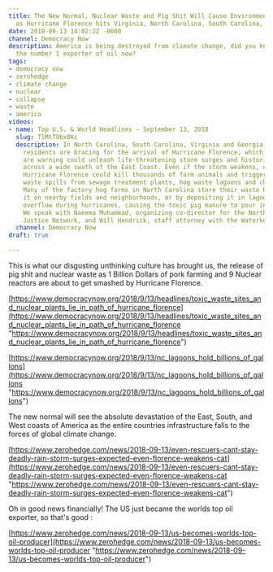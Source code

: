 ```yaml
---
title: The New Normal, Nuclear Waste and Pig Shit Will Cause Environmental Disaster
  as Hurricane Florence hits Virginia, North Carolina, South Carolina, Georgia
date: 2018-09-13 14:02:22 -0600
channel: Democracy Now
description: America is being destroyed from climate change, did you know it's also
  the number 1 exporter of oil now?
tags:
- democracy now
- zerohedge
- climate change
- nuclear
- collapse
- waste
- america
videos:
- name: Top U.S. & World Headlines — September 13, 2018
  slug: TlMtT9bx8Kc
  description: In North Carolina, South Carolina, Virginia and Georgia, millions of
    residents are bracing for the arrival of Hurricane Florence, which meteorologists
    are warning could unleash life-threatening storm surges and historic flooding
    across a wide swath of the East Coast. Even if the storm weakens, experts warn
    Hurricane Florence could kill thousands of farm animals and trigger catastrophic
    waste spills from sewage treatment plants, hog waste lagoons and chicken farms.
    Many of the factory hog farms in North Carolina store their waste by spraying
    it on nearby fields and neighborhoods, or by depositing it in lagoons that can
    overflow during hurricanes, causing the toxic pig manure to pour into nearby waterways.
    We speak with Naeema Muhammad, organizing co-director for the North Carolina Environmental
    Justice Network, and Will Hendrick, staff attorney with the Waterkeeper Alliance.
  channel: Democracy Now
draft: true

---
```

This is what our disgusting unthinking culture has brought us, the release of pig shit and nuclear waste as 1 Billion Dollars of pork farming and 9 Nuclear reactors are about to get smashed by Hurricane Florence.

[https://www.democracynow.org/2018/9/13/headlines/toxic_waste_sites_and_nuclear_plants_lie_in_path_of_hurricane_florence](https://www.democracynow.org/2018/9/13/headlines/toxic_waste_sites_and_nuclear_plants_lie_in_path_of_hurricane_florence "https://www.democracynow.org/2018/9/13/headlines/toxic_waste_sites_and_nuclear_plants_lie_in_path_of_hurricane_florence")

[https://www.democracynow.org/2018/9/13/nc_lagoons_hold_billions_of_gallons](https://www.democracynow.org/2018/9/13/nc_lagoons_hold_billions_of_gallons "https://www.democracynow.org/2018/9/13/nc_lagoons_hold_billions_of_gallons")

The new normal will see the absolute devastation of the East, South, and West coasts of America as the entire countries infrastructure falls to the forces of global climate change.

[https://www.zerohedge.com/news/2018-09-13/even-rescuers-cant-stay-deadly-rain-storm-surges-expected-even-florence-weakens-cat](https://www.zerohedge.com/news/2018-09-13/even-rescuers-cant-stay-deadly-rain-storm-surges-expected-even-florence-weakens-cat "https://www.zerohedge.com/news/2018-09-13/even-rescuers-cant-stay-deadly-rain-storm-surges-expected-even-florence-weakens-cat")

Oh in good news financially! The US just became the worlds top oil exporter, so that's good :

[https://www.zerohedge.com/news/2018-09-13/us-becomes-worlds-top-oil-producer](https://www.zerohedge.com/news/2018-09-13/us-becomes-worlds-top-oil-producer "https://www.zerohedge.com/news/2018-09-13/us-becomes-worlds-top-oil-producer")